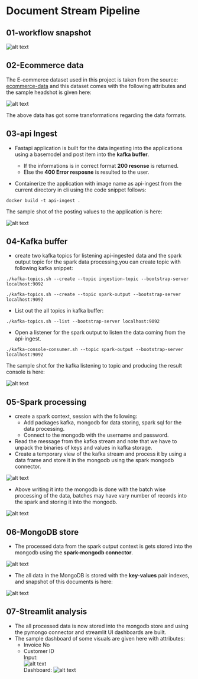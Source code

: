 # Document Stream Pipeline

## 01-workflow snapshot
![alt text](<assests-media/etl pipeline.png>)

## 02-Ecommerce data
The E-commerce dataset used in this project is taken from the source: [ecommerce-data](https://www.kaggle.com/datasets/carrie1/ecommerce-data) and this dataset comes with the following attributes and the sample headshot is given here:

![alt text](assests-media/dataset.png)

The above data has got some transformations regarding the data formats.

## 03-api Ingest
* Fastapi application is built for the data ingesting into the applications using a basemodel and post item into the **kafka buffer**.<br>
    * If the informations is in correct format **200 resonse** is returned.
    * Else the **400 Error resposne** is resulted to the user.

* Containerize the application with image name as api-ingest from the current directory in cli using the code snippet follows:
```
docker build -t api-ingest .
```
The sample shot of the posting values to the application is here:

![alt text](<assests-media/postman Testing.png>)

## 04-Kafka buffer
* create two kafka topics for listening api-ingested data and the spark output topic for the spark data processing.you can create topic with following kafka snippet:
```
./kafka-topics.sh --create --topic ingestion-topic --bootstrap-server localhost:9092

./kafka-topics.sh --create --topic spark-output --bootstrap-server localhost:9092
```
* List out the all topics in kafka buffer:
```
./kafka-topics.sh --list --bootstrap-server localhost:9092
```
* Open a listener for the spark output to listen the data coming from the api-ingest.
```
./kafka-console-consumer.sh --topic spark-output --bootstrap-server localhost:9092
```
The sample shot for the kafka listening to topic and producing the result console is here:

![alt text](<assests-media\kafka console.png>)

## 05-Spark processing
* create a spark context, session with the following:<br>
    * Add packages kafka, mongodb for data storing, spark sql for the data processing.
    * Connect to the mongodb with the username and password.
* Read the message from the kafka stream and note that we have to unpack the binaries of keys and values in kafka storage.
* Create a temporary view of the kafka stream and process it by using a data frame and store it in the mongodb using the spark mongodb connector.

![alt text](<assests-media\batch 1.png>)
* Above writing it into the mongodb is done with the batch wise processing of the data, batches may have vary number of records into the spark and storing it into the mongodb.

![alt text](<assests-media\batch n.png>)

## 06-MongoDB store
* The processed data from the spark output context is gets stored into the mongodb using the **spark-mongodb connector**.

![alt text](<assests-media\mongo document.png>)
* The all data in the MongoDB is stored with the **key-values** pair indexes, and snapshot of this documents is here:

![alt text](<assests-media\key value.png>)

## 07-Streamlit analysis
* The all processed data is now stored into the mongodb store and using the pymongo connector and streamlit UI dashboards are built.
* The sample dashboard of some visuals are given here with attributes:
    * Invoice No
    * Customer ID<br>
    Input:<br>
    ![alt text](<assests-media\dashboard input.png>)  
    Dashboard:
    ![alt text](<assests-media\dashboard output.png>)
